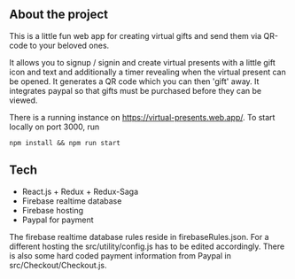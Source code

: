 ## About the project

This is a little fun web app for creating virtual gifts and send them via QR-code to your beloved ones.

It allows you to signup / signin and create virtual presents with a little gift icon and text and
additionally a timer revealing when the virtual present can be opened.  It generates a QR code which you can then 'gift' away. It integrates paypal so that gifts must be purchased before they can be viewed.

There is a running instance on https://virtual-presents.web.app/.
To start locally on port 3000, run

`npm install && npm run start`

## Tech

- React.js + Redux + Redux-Saga
- Firebase realtime database
- Firebase hosting
- Paypal for payment

The firebase realtime database rules reside in firebaseRules.json.
For a different hosting the src/utility/config.js has to be edited accordingly.
There is also some hard coded payment information from Paypal in src/Checkout/Checkout.js.
